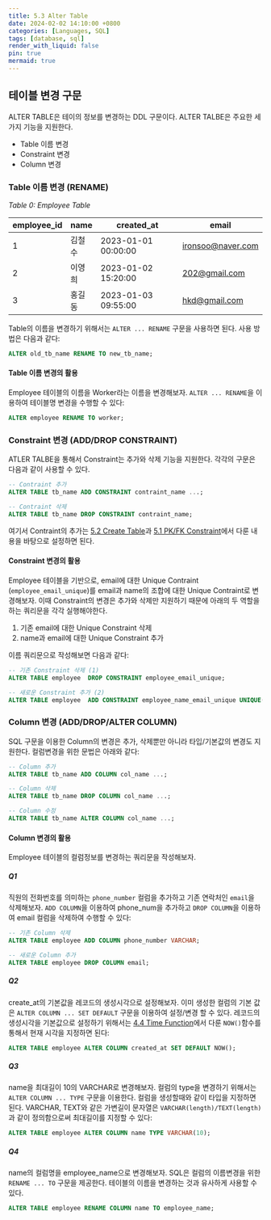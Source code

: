 ```yaml
---
title: 5.3 Alter Table
date: 2024-02-02 14:10:00 +0800
categories: [Languages, SQL]
tags: [database, sql]
render_with_liquid: false
pin: true
mermaid: true
---
```


## 테이블 변경 구문

ALTER TABLE은 테이의 정보를 변경하는 DDL 구문이다. ALTER TALBE은 주요한 세가지 기능을 지원한다.
- Table 이름 변경
- Constraint 변경
- Column 변경

### Table 이름 변경 (RENAME)

_Table 0: Employee Table_

| employee_id | name | created_at          | email             |
|-------------|------|---------------------|-------------------|
|      1      | 김철수 | 2023-01-01 00:00:00 | ironsoo@naver.com |
|      2      | 이영희 | 2023-01-02 15:20:00 | 202@gmail.com     |
|      3      | 홍길동 | 2023-01-03 09:55:00 | hkd@gmail.com     |

Table의 이름을 변경하기 위해서는 `ALTER ... RENAME` 구문을 사용하면 된다. 사용 방법은 다음과 같다:

``` sql
ALTER old_tb_name RENAME TO new_tb_name;
```

#### Table 이름 변경의 활용

Employee 테이블의 이름을 Worker라는 이름을 변경해보자. `ALTER ... RENAME`을 이용하여 테이블명 변경을 수행할 수 있다:

``` sql
ALTER employee RENAME TO worker;
```

### Constraint 변경 (ADD/DROP CONSTRAINT)

ATLER TALBE을 통해서 Constraint는 추가와 삭제 기능을 지원한다. 각각의 구문은 다음과 같이 사용할 수 있다.

``` sql
-- Contraint 추가
ALTER TABLE tb_name ADD CONSTRAINT contraint_name ...;

-- Contraint 삭제
ALTER TABLE tb_name DROP CONSTRAINT contraint_name;
```

여기서 Contraint의 추가는 [5.2 Create Table](../5-2-crete-table/2024-01-27-5-2-create-table.md)과 [5.1 PK/FK Constraint](../5-1-pk-fk-constraint/2024-01-26-5-1-pk-fk-constraint.md)에서 다룬 내용을 바탕으로 설정하면 된다.

#### Constraint 변경의 활용

Employee 테이블을 기반으로, email에 대한 Unique Contraint (`employee_email_unique`)를 email과 name의 조합에 대한 Unique Contraint로 변경해보자. 이때 Constraint의 변경은 추가와 삭제만 지원하기 때문에 아래의 두 역할을 하는 쿼리문을 각각 실행해야한다.

1. 기존 email에 대한 Unique Constraint 삭제
2. name과 email에 대한 Unique Constraint 추가

이름 쿼리문으로 작성해보면 다음과 같다:

``` sql
-- 기존 Constraint 삭제 (1)
ALTER TABLE employee  DROP CONSTRAINT employee_email_unique;

-- 새로운 Constraint 추가 (2)
ALTER TABLE employee  ADD CONSTRAINT employee_name_email_unique UNIQUE(name, email);
```

### Column 변경 (ADD/DROP/ALTER COLUMN)

SQL 구문을 이용한 Column의 변경은 추가, 삭제뿐만 아니라 타입/기본값의 변경도 지원한다. 컬럼변경을 위한 문법은 아래와 같다:

``` sql
-- Column 추가
ALTER TABLE tb_name ADD COLUMN col_name ...;

-- Column 삭제
ALTER TABLE tb_name DROP COLUMN col_name ...;

-- Column 수정
ALTER TABLE tb_name ALTER COLUMN col_name ...;
```

#### Column 변경의 활용

Employee 테이블의 컬럼정보를 변경하는 쿼리문을 작성해보자.

##### Q1

직원의 전화번호를 의미하는 `phone_number` 컬럼을 추가하고 기존 연락처인 `email`을 삭제해보자. `ADD COLUMN`을 이용하여 phone_num을 추가하고 `DROP COLUMN`을 이용하여 email 컬럼을 삭제하여 수행할 수 있다:

``` sql
-- 기존 Column 삭제
ALTER TABLE employee ADD COLUMN phone_number VARCHAR;

-- 새로운 Column 추가
ALTER TABLE employee DROP COLUMN email;
```


##### Q2

create_at의 기본값을 레코드의 생성시각으로 설정해보자. 이미 생성한 컬럼의 기본 값은 `ALTER COLUMN ... SET DEFAULT` 구문을 이용하여 설정/변경 할 수 있다. 레코드의 생성시각을 기본값으로 설정하기 위해서는 [4.4 Time Function](../4-4-time-function/2024-01-23-4-4-time-function.md)에서 다룬 `NOW()`함수를 통해서 현재 시각을 지정하면 된다:

``` sql
ALTER TABLE employee ALTER COLUMN created_at SET DEFAULT NOW();
```

##### Q3

name을 최대길이 10의 VARCHAR로 변경해보자. 컬럼의 type을 변경하기 위해서는 `ALTER COLUMN ... TYPE` 구문을 이용한다. 컬럼을 생성할때와 같이 타입을 지정하면 된다. VARCHAR, TEXT와 같은 가변길이 문자열은 `VARCHAR(length)/TEXT(length)` 과 같이 정의함으로써 최대길이를 지정할 수 있다:

``` sql
ALTER TABLE employee ALTER COLUMN name TYPE VARCHAR(10);
```


##### Q4

name의 컬럼명을 employee_name으로 변경해보자. SQL은 컬럼의 이름변경을 위한 `RENAME ... TO` 구문을 제공한다. 테이블의 이름을 변경하는 것과 유사하게 사용할 수 있다.

``` sql
ALTER TABLE employee RENAME COLUMN name TO employee_name;
```